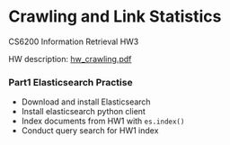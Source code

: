 # Crawling and Link Statistics
CS6200 Information Retrieval HW3

HW description: [hw_crawling.pdf](hw_crawling.pdf)



### Part1 Elasticsearch Practise

- Download and install Elasticsearch
- Install elasticsearch python client
- Index documents from HW1 with `es.index()`
- Conduct query search for HW1 index

